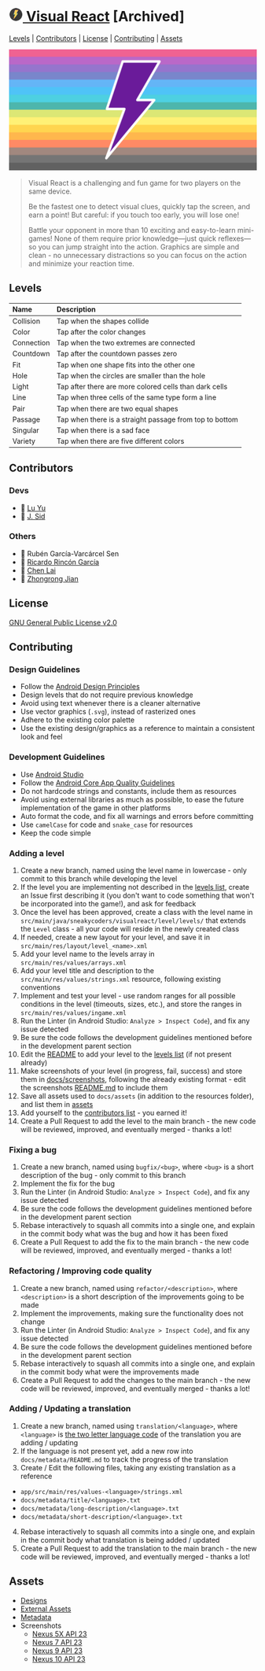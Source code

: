# [<img src="app/src/main/res/mipmap-xhdpi/ic_launcher_round.png" width="28"/> Visual React](https://play.google.com/store/apps/details?id=sneakycoders.visualreact)  [Archived]
[Levels](#levels) |
[Contributors](#contributors) |
[License](#license) |
[Contributing](#contributing) |
[Assets](#assets)

![](docs/designs/feature_graph.png)


> Visual React is a challenging and fun game for two players on the same device.
>
> Be the fastest one to detect visual clues, quickly tap the screen, and earn a point! But careful: if you touch too early, you will lose one!
>
> Battle your opponent in more than 10 exciting and easy-to-learn mini-games! None of them require prior knowledge—just quick reflexes—so you can jump straight into the action. Graphics are simple and clean - no unnecessary distractions so you can focus on the action and minimize your reaction time.

## <a name="levels"></a> Levels
| Name       | Description                                             |
|:-----------|:--------------------------------------------------------|
| Collision  | Tap when the shapes collide                             |
| Color      | Tap after the color changes                             |
| Connection | Tap when the two extremes are connected                 |
| Countdown  | Tap after the countdown passes zero                     |
| Fit        | Tap when one shape fits into the other one              |
| Hole       | Tap when the circles are smaller than the hole          |
| Light      | Tap after there are more colored cells than dark cells  |
| Line       | Tap when three cells of the same type form a line       |
| Pair       | Tap when there are two equal shapes                     |
| Passage    | Tap when there is a straight passage from top to bottom |
| Singular   | Tap when there is a sad face                            |
| Variety    | Tap when there are five different colors                |

## <a name="contributors"></a> Contributors
### <a name="devs"></a> Devs
* :rooster: [Lu Yu](https://github.com/yulu1701)
* :monkey: [J. Sid](https://github.com/jsidrach)

### <a name="others"></a> Others
* :see_no_evil: Rubén García-Varcárcel Sen
* :hear_no_evil: [Ricardo Rincón García](https://github.com/RichiRincon)
* :speak_no_evil: [Chen Lai](https://github.com/claigit)
* :goat: [Zhongrong Jian](https://github.com/miaolegewang)

## <a name="license"></a> License
[GNU General Public License v2.0](LICENSE)

## <a name="contributing"></a> Contributing
### <a name="design-guidelines"></a> Design Guidelines
* Follow the [Android Design Principles](https://developer.android.com/design/get-started/principles.html)
* Design levels that do not require previous knowledge
* Avoid using text whenever there is a cleaner alternative
* Use vector graphics (```.svg```), instead of rasterized ones
* Adhere to the existing color palette
* Use the existing design/graphics as a reference to maintain a consistent look and feel

### <a name="development-guidelines"></a> Development Guidelines
* Use [Android Studio](https://developer.android.com/studio/index.html)
* Follow the [Android Core App Quality Guidelines](https://developer.android.com/distribute/essentials/quality/core.html)
* Do not hardcode strings and constants, include them as resources
* Avoid using external libraries as much as possible, to ease the future implementation of the game in other platforms
* Auto format the code, and fix all warnings and errors before committing
* Use ```camelCase``` for code and ```snake_case``` for resources
* Keep the code simple

### <a name="adding-a-level"></a> Adding a level
1. Create a new branch, named using the level name in lowercase - only commit to this branch while developing the level
2. If the level you are implementing not described in the [levels list](#levels), create an Issue first describing it (you don't want to code something that won't be incorporated into the game!), and ask for feedback
3. Once the level has been approved, create a class with the level name in ```src/main/java/sneakycoders/visualreact/level/levels/``` that extends the ```Level``` class - all your code will reside in the newly created class
4. If needed, create a new layout for your level, and save it in ```src/main/res/layout/level_<name>.xml```
5. Add your level name to the levels array in ```src/main/res/values/arrays.xml```
6. Add your level title and description to the ```src/main/res/values/strings.xml``` resource, following existing conventions
7. Implement and test your level - use random ranges for all possible conditions in the level (timeouts, sizes, etc.), and store the ranges in ```src/main/res/values/ingame.xml```
8. Run the Linter (in Android Studio: ```Analyze > Inspect Code```), and fix any issue detected
9. Be sure the code follows the development guidelines mentioned before in the development parent section
10. Edit the [README](README.md) to add your level to the [levels list](#levels) (if not present already)
11. Make screenshots of your level (in progress, fail, success) and store them in [docs/screenshots](docs/screenshots), following the already existing format - edit the screenshots [README.md](docs/screenshots/README.md) to include them
12. Save all assets used to ```docs/assets``` (in addition to the resources folder), and list them in [assets](#assets)
13. Add yourself to the [contributors list](#contributors) - you earned it!
14. Create a Pull Request to add the level to the main branch - the new code will be reviewed, improved, and eventually merged - thanks a lot!

### <a name="fixing-a-bug"></a> Fixing a bug
1. Create a new branch, named using ```bugfix/<bug>```, where ```<bug>``` is a short description of the bug - only commit to this branch
2. Implement the fix for the bug
3. Run the Linter (in Android Studio: ```Analyze > Inspect Code```), and fix any issue detected
4. Be sure the code follows the development guidelines mentioned before in the development parent section
5. Rebase interactively to squash all commits into a single one, and explain in the commit body what was the bug and how it has been fixed
6. Create a Pull Request to add the fix to the main branch - the new code will be reviewed, improved, and eventually merged - thanks a lot!

### <a name="refactoring"></a> Refactoring / Improving code quality
1. Create a new branch, named using ```refactor/<description>```, where ```<description>``` is a short description of the improvements going to be made
2. Implement the improvements, making sure the functionality does not change
3. Run the Linter (in Android Studio: ```Analyze > Inspect Code```), and fix any issue detected
4. Be sure the code follows the development guidelines mentioned before in the development parent section
5. Rebase interactively to squash all commits into a single one, and explain in the commit body what were the improvements made
6. Create a Pull Request to add the changes to the main branch - the new code will be reviewed, improved, and eventually merged - thanks a lot!

### <a name="translations"></a> Adding / Updating a translation
1. Create a new branch, named using ```translation/<language>```, where ```<language>``` is [the two letter language code](https://en.wikipedia.org/wiki/List_of_ISO_639-1_codes) of the translation you are adding / updating
2. If the language is not present yet, add a new row into ```docs/metadata/README.md``` to track the progress of the translation
3. Create / Edit the following files, taking any existing translation as a reference
  * ```app/src/main/res/values-<language>/strings.xml```
  * ```docs/metadata/title/<language>.txt```
  * ```docs/metadata/long-description/<language>.txt```
  * ```docs/metadata/short-description/<language>.txt```
4. Rebase interactively to squash all commits into a single one, and explain in the commit body what translation is being added / updated
5. Create a Pull Request to add the translation to the main branch - the new code will be reviewed, improved, and eventually merged - thanks a lot!

## <a name="assets"></a> Assets
* [Designs](docs/designs/README.md)
* [External Assets](docs/external-assets/README.md)
* [Metadata](docs/metadata/README.md)
* Screenshots
  * [Nexus 5X API 23](docs/screenshots/nexus-5x-api-23/README.md)
  * [Nexus 7 API 23](docs/screenshots/nexus-7-api-23/README.md)
  * [Nexus 9 API 23](docs/screenshots/nexus-9-api-23/README.md)
  * [Nexus 10 API 23](docs/screenshots/nexus-10-api-23/README.md)
